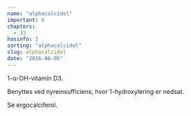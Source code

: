 ```yaml
---
name: "alphacalcidol"
important: 0
chapters:  
  - 33
hasinfo: 1
sorting: "alphacalcidol"
slug: alphacalcidol
date: "2016-06-05"
---
```


1-α-OH-vitamin D3.

Benyttes ved nyreinsufficiens, hvor 1-hydroxylering er nedsat.

Se ergocalciferol.
